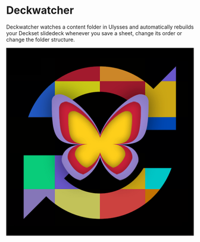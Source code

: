 # Deckwatcher

Deckwatcher watches a content folder in Ulysses and automatically rebuilds your Deckset slidedeck whenever you save a sheet, change its order or change the folder structure.

![Icon](icon.png "")